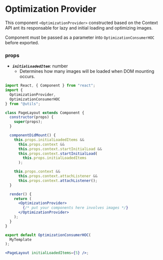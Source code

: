 # Optimization Provider

This component `<OptimizationProvider>` constructed based on the Context API ant its responsable for lazy and initial loading and optimizing images. 

Component must be passed as a parameter into `OptimizationConsumerHOC` before exported.

### props
- **_`initialLoadedItem`_**: number
  - Determines how many images will be loaded when DOM mounting occurs.   


```jsx
import React, { Component } from "react";
import {
  OptimizationProvider,
  OptimizationConsumerHOC
} from "@utils";

class PageLayout extends Component {
  constructor(props) {
    super(props);
  }

  componentDidMount() {
    this.props.initialLoadedItems &&
      this.props.context &&
      this.props.context.startInitialLoad &&
      this.props.context.startInitialLoad(
        this.props.initialLoadedItems
      );

    this.props.context &&
      this.props.context.attachListener &&
      this.props.context.attachListener();
  }

  render() {
    return (
      <OptimizationProvider>
        {/* put your components here involves images */}
      </OptimizationProvider>
    );
  }
}

export default OptimizationConsumerHOC(
  MyTemplate
);

<PageLayout initialLoadedItems={5} />;
```
